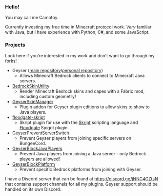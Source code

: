 ### Hello!

You may call me Camotoy.

Currently investing my free time in Minecraft protocol work. *Very* familiar with Java, but I have experience with Python, C#, and some JavaScript.

### Projects

Look here if you're interested in my work and don't want to go through my forks!

- Geyser ([main repository](https://github.com/GeyserMC/Geyser/)/[personal repository](https://github.com/Camotoy/Geyser/))
  - Allows Minecraft Bedrock clients to connect to Minecraft Java servers.
- [BedrockSkinUtility](https://github.com/Camotoy/BedrockSkinUtility)
  - Render Minecraft Bedrock skins and capes with a Fabric mod, including custom geometry!
- [GeyserSkinManager](https://github.com/Camotoy/GeyserSkinManager)
  - Plugin addon for Geyser plugin editions to allow skins to show to Java players. 
- [floodgate-skript](https://github.com/Camotoy/floodgate-skript)
  - Skript plugin for use with the [Skript](https://github.com/SkriptLang/Skript) scripting language and [Floodgate](https://github.com/GeyserMC/Floodgate/) Spigot plugin.
- [GeyserPreventServerSwitch](https://github.com/Camotoy/GeyserPreventServerSwitch)
  - Prevent Geyser players from joining specific servers on BungeeCord.
- [GeyserBlockJavaPlayers](https://github.com/Camotoy/GeyserBlockJavaPlayers)
  - Prevent Java players from joining a Java server - only Bedrock players are allowed!
- [GeyserBlockPlatform](https://github.com/Camotoy/GeyserBlockPlatform)
  - Prevent specific Bedrock platforms from joining with Geyser.
  
I have a Discord server that can be found at https://discord.gg/jNNC4CZtsN that contains support channels for all my plugins. Geyser support should be handled on its own Discord.

<!--
**DoctorMacc/DoctorMacc** is a ✨ _special_ ✨ repository because its `README.md` (this file) appears on your GitHub profile.

Here are some ideas to get you started:

- 🔭 I’m currently working on ...
- 🌱 I’m currently learning ...
- 👯 I’m looking to collaborate on ...
- 🤔 I’m looking for help with ...
- 💬 Ask me about ...
- 📫 How to reach me: ...
- 😄 Pronouns: ...
- ⚡ Fun fact: ...
-->

